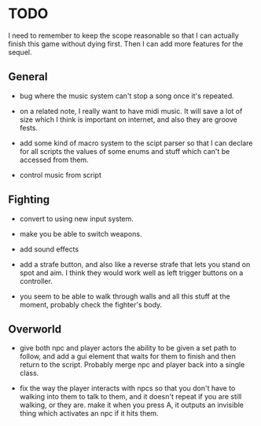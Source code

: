 TODO
====
I need to remember to keep the scope reasonable so that I can actually finish
this game without dying first. Then I can add more features for the sequel.

General
-------
- bug where the music system can't stop a song once it's repeated.

- on a related note, I really want to have midi music. It will save a lot of
  size which I think is important on internet, and also they are groove fests.

- add some kind of macro system to the scipt parser so that I can declare for
  all scripts the values of some enums and stuff which can't be accessed from
  them.

 - control music from script


Fighting
--------
 - convert to using new input system.

 - make you be able to switch weapons.

 - add sound effects

 - add a strafe button, and also like a reverse strafe that lets you stand on
   spot and aim. I think they would work well as left trigger buttons on a
   controller.

 - you seem to be able to walk through walls and all this stuff at the moment,
   probably check the fighter's body.


Overworld
---------
 - give both npc and player actors the ability to be given a set path to follow,
   and add a gui element that waits for them to finish and then return to the
   script. Probably merge npc and player back into a single class.

 - fix the way the player interacts with npcs so that you don't have to walking
   into them to talk to them, and it doesn't repeat if you are still walking, or
   they are. make it when you press A, it outputs an invisible thing which
   activates an npc if it hits them.
